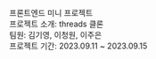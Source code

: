 프론트엔드 미니 프로젝트<br/>
프로젝트 소개: threads 클론<br/>
팀원: 김기영, 이청원, 이주은<br/>
프로젝트 기간: 2023.09.11 ~ 2023.09.15
